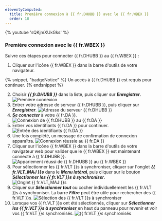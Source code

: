 ```yaml
---
eleventyComputed:
  title: Première connexion à {{ fr.DHUBB }} avec le {{ fr.WBEX }}
  order: 10
---
```

{% youtube 'sQKjmXUkGks' %}

### Première connexion avec le {{ fr.WBEX }}

Suivre ces étapes pour connecter {{ fr.DHUBB }} au {{ fr.WBEX }} :

1. Cliquer sur l'icône {{ fr.WBEX }} dans la barre d'outils de votre navigateur.

{% snippet, "badgeNotice" %}
Un accès à {{ fr.DHUBB }} est requis pour continuer.
{% endsnippet %}

2. Choisir ***{{ fr.DHUBB }}*** dans la liste, puis cliquer sur ***Enregistrer***.
![Première connexion](https://cdnweb.devolutions.net/docs/docs_en_hub_Dwl4021.png)
1. Entrer votre adresse de serveur {{ fr.DHUBB }}, puis cliquer sur ***Enregistrer***.
![Adresse du serveur {{ fr.DHUBB }}](https://cdnweb.devolutions.net/docs/docs_en_hub_Dwl4026.png)
1. ***Se connecter*** à votre {{ fr.DA }}.
![Connexion de {{ fr.DHUBB }} au {{ fr.DA }}](https://cdnweb.devolutions.net/docs/docs_en_hub_Dwl4022.png)
1. Entrer vos identifiants {{ fr.DA }} pour continuer.
![Entrée des identifiants {{ fr.DA }}](https://cdnweb.devolutions.net/docs/docs_en_hub_Dwl4023.png)
1. Une fois complété, un message de confirmation de connexion apparaîtra.
![Connexion réussie au {{ fr.DA }}](https://cdnweb.devolutions.net/docs/docs_en_hub_Dwl4047.png)
1. Cliquer sur l'icône {{ fr.WBEX }} dans la barre d'outils de votre navigateur web pour valider que le {{ fr.WBEX }} est maintenant connecté à {{ fr.DHUBB }}.
![Appariement réussi de {{ fr.DHUBB }} au {{ fr.WBEX }}](https://cdnweb.devolutions.net/docs/docs_en_hub_Dwl4026.png)
1. Pour sélectionner les {{ fr.VLT }}s à synchroniser, cliquer sur l'onglet ***{{ fr.VLT_MAJ }}s*** dans le ***Menu latéral***, puis cliquer sur le bouton ***Sélectionner les {{ fr.VLT }}s à synchroniser***.
![Onglet {{ fr.VLT_MAJ }}s](https://cdnweb.devolutions.net/docs/docs_en_hub_Dwl4053.png)
1. Cliquer sur ***Sélectionner tout*** ou cocher individuellement les {{ fr.VLT }}s à synchroniser. La barre ***Filtre*** peut être utile pour rechercher des {{ fr.VLT }}s.
![Sélection des {{ fr.VLT }}s à synchroniser](https://cdnweb.devolutions.net/docs/docs_en_hub_Hub2079.png)
1. Lorsque vos {{ fr.VLT }}s ont été sélectionnés, cliquer sur ***Sélectionner les {{ fr.VLT }}s à synchroniser*** en haut du panneau pour revenir et voir vos {{ fr.VLT }}s synchronisés.
![{{ fr.VLT }}s synchronisés](https://cdnweb.devolutions.net/docs/docs_en_hub_Dwl4049.png)
